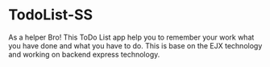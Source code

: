 # TodoList-SS
As a helper Bro!
This ToDo List app help you to remember your work what you have done and what you have to do. 
This is base on the EJX technology and working on  backend express technology.

